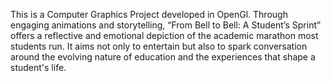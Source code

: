 This is a Computer Graphics Project developed in OpenGl.
Through engaging animations and storytelling, “From Bell to Bell: A Student’s Sprint” offers a reflective and emotional depiction of the academic marathon most students run. It aims not only to entertain but also to spark conversation around the evolving nature of education and the experiences that shape a student's life.
